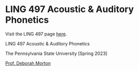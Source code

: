 # LING 497 Acoustic & Auditory Phonetics

Visit the LING 497 page [here](https://davefriedman01.github.io/LING497).

LING 497 Acoustic & Auditory Phonetics

The Pennsylvania State University [Spring 2023]

[Prof. Deborah Morton](https://deborahcmorton.wordpress.com/)
